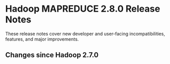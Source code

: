 # Hadoop MAPREDUCE 2.8.0 Release Notes

These release notes cover  new developer and user-facing incompatibilities, features, and major improvements.

## Changes since Hadoop 2.7.0



